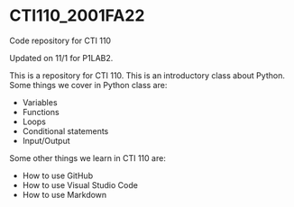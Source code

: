 # CTI110_2001FA22
Code repository for CTI 110 

Updated on 11/1 for P1LAB2.

This is a repository for CTI 110.
This is an introductory class about Python.
Some things we cover in Python class are:
* Variables
* Functions
* Loops
* Conditional statements
* Input/Output

Some other things we learn in CTI 110 are:
* How to use GitHub
* How to use Visual Studio Code
* How to use Markdown


